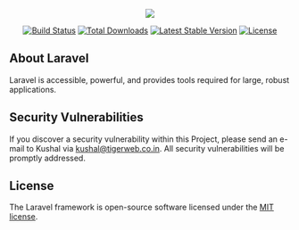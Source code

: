 <p align="center"><img src="https://laravel.com/assets/img/components/logo-laravel.svg"></p>

<p align="center">
<a href="https://travis-ci.org/laravel/framework"><img src="https://travis-ci.org/laravel/framework.svg" alt="Build Status"></a>
<a href="https://packagist.org/packages/laravel/framework"><img src="https://poser.pugx.org/laravel/framework/d/total.svg" alt="Total Downloads"></a>
<a href="https://packagist.org/packages/laravel/framework"><img src="https://poser.pugx.org/laravel/framework/v/stable.svg" alt="Latest Stable Version"></a>
<a href="https://packagist.org/packages/laravel/framework"><img src="https://poser.pugx.org/laravel/framework/license.svg" alt="License"></a>
</p>

## About Laravel
Laravel is accessible, powerful, and provides tools required for large, robust applications.

## Security Vulnerabilities

If you discover a security vulnerability within this Project, please send an e-mail to Kushal via [kushal@tigerweb.co.in](mailto:kushal@tigerweb.co.in). All security vulnerabilities will be promptly addressed.

## License

The Laravel framework is open-source software licensed under the [MIT license](https://opensource.org/licenses/MIT).
